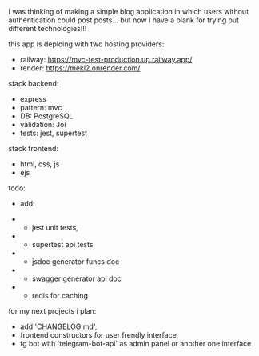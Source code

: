 I was thinking of making a simple blog application in which users without authentication could post posts...
but now I have a blank for trying out different technologies!!!

this app is deploing with two hosting providers:

- railway: https://mvc-test-production.up.railway.app/
- render: https://mekl2.onrender.com/

stack backend:

- express
- pattern: mvc
- DB: PostgreSQL
- validation: Joi
- tests: jest, supertest

stack frontend:

- html, css, js
- ejs

todo:

- add:

- - jest unit tests,
- - supertest api tests

- - jsdoc generator funcs doc
- - swagger generator api doc
- - redis for caching

for my next projects i plan:

- add 'CHANGELOG.md',
- frontend constructors for user frendly interface,
- tg bot with 'telegram-bot-api' as admin panel or another one interface
